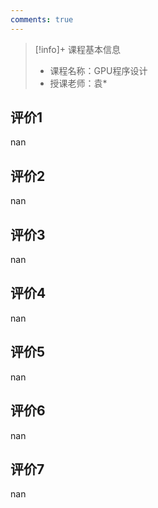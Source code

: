 ```yaml
---
comments: true
---
```


>[!info]+ 课程基本信息
>
> - 课程名称：GPU程序设计
> - 授课老师：袁*

## 评价1

nan
## 评价2

nan
## 评价3

nan
## 评价4

nan
## 评价5

nan
## 评价6

nan
## 评价7

nan
